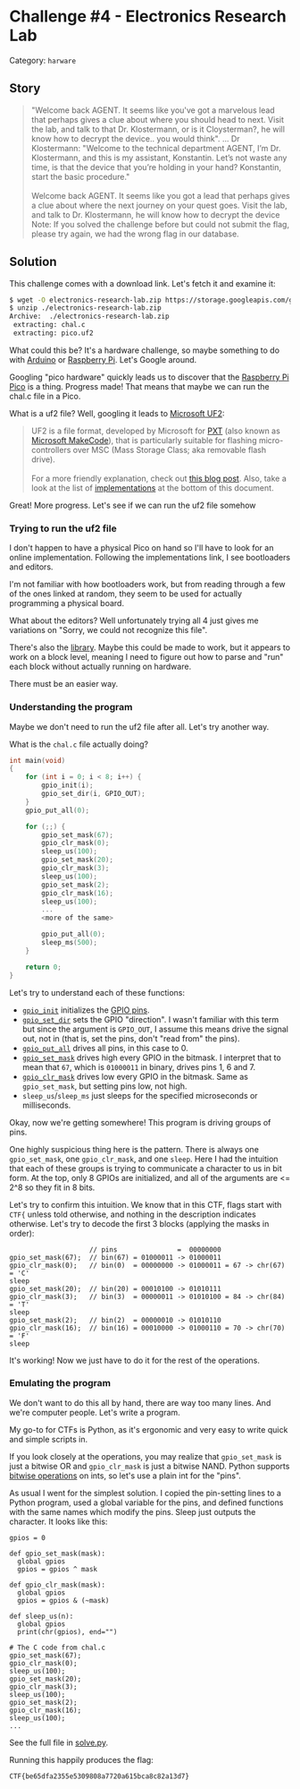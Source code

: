 # Challenge #4 - Electronics Research Lab

Category: `harware`

## Story

>"Welcome back AGENT. It seems like you've got a marvelous lead that perhaps gives a clue about where you should head to next. Visit the lab, and talk to that Dr. Klostermann, or is it Cloysterman?, he will know how to decrypt the device.. you would think". ... Dr Klostermann: "Welcome to the technical department AGENT, I’m Dr. Klostermann, and this is my assistant, Konstantin. Let’s not waste any time, is that the device that you’re holding in your hand? Konstantin, start the basic procedure."<br/><br/>
>Welcome back AGENT. It seems like you got a lead that perhaps gives a clue about where the next journey on your quest goes. Visit the lab, and talk to Dr. Klostermann, he will know how to decrypt the device Note: If you solved the challenge before but could not submit the flag, please try again, we had the wrong flag in our database.

## Solution

This challenge comes with a download link. Let's fetch it and examine it:

```sh
$ wget -O electronics-research-lab.zip https://storage.googleapis.com/gctf-2021-attachments-project/eafc850054672b6e5242ffb8b2f3110760a20cabcca90a69c00c4f4c91912c2e43c5ea8e68ad529692da3aac7763f6301888b843c7ee5e94699e22c8ea94db5c
$ unzip ./electronics-research-lab.zip
Archive:  ./electronics-research-lab.zip
 extracting: chal.c
 extracting: pico.uf2
```

What could this be? It's a hardware challenge, so maybe something to do with [Arduino](https://www.arduino.cc/) or [Raspberry Pi](https://www.raspberrypi.org/). Let's Google around.

Googling "pico hardware" quickly leads us to discover that the [Raspberry Pi Pico](https://www.raspberrypi.org/products/raspberry-pi-pico/specifications/) is a thing. Progress made! That means that maybe we can run the chal.c file in a Pico.

What is a uf2 file? Well, googling it leads to [Microsoft UF2](https://github.com/microsoft/uf2):

>UF2 is a file format, developed by Microsoft for [PXT](https://github.com/Microsoft/pxt) (also known as [Microsoft MakeCode](https://makecode.com/)), that is particularly suitable for flashing micro-controllers over MSC (Mass Storage Class; aka removable flash drive).<br/><br/>
>For a more friendly explanation, check out [this blog post](https://makecode.com/blog/one-chip-to-flash-them-all). Also, take a look at the list of [implementations](https://github.com/microsoft/uf2#implementations) at the bottom of this document.

Great! More progress. Let's see if we can run the uf2 file somehow

### Trying to run the uf2 file

I don't happen to have a physical Pico on hand so I'll have to look for an online implementation. Following the implementations link, I see bootloaders and editors.

I'm not familiar with how bootloaders work, but from reading through a few of the ones linked at random, they seem to be used for actually programming a physical board.

What about the editors? Well unfortunately trying all 4 just gives me variations on "Sorry, we could not recognize this file".

There's also the [library](https://www.npmjs.com/package/uf2). Maybe this could be made to work, but it appears to work on a block level, meaning I need to figure out how to parse and "run" each block without actually running on hardware.

There must be an easier way.

### Understanding the program

Maybe we don't need to run the uf2 file after all. Let's try another way.

What is the `chal.c` file actually doing?

```c
int main(void)
{
	for (int i = 0; i < 8; i++) {
		gpio_init(i);
		gpio_set_dir(i, GPIO_OUT);
	}
	gpio_put_all(0);

	for (;;) {
		gpio_set_mask(67);
		gpio_clr_mask(0);
		sleep_us(100);
		gpio_set_mask(20);
		gpio_clr_mask(3);
		sleep_us(100);
		gpio_set_mask(2);
		gpio_clr_mask(16);
		sleep_us(100);
		...
		<more of the same>

		gpio_put_all(0);
		sleep_ms(500);
	}

	return 0;
}
```

Let's try to understand each of these functions:

* [`gpio_init`](https://raspberrypi.github.io/pico-sdk-doxygen/group__hardware__gpio.html#ga8aa4741d93dc40bc728dbd3e41813ad1) initializes the [GPIO pins](https://projects.raspberrypi.org/en/projects/physical-computing/1).
* [`gpio_set_dir`](https://raspberrypi.github.io/pico-sdk-doxygen/group__hardware__gpio.html#ga6a40edf0d86f6b3f0dcb51a768cf4681) sets the GPIO "direction". I wasn't familiar with this term but since the argument is `GPIO_OUT`, I assume this means drive the signal out, not in (that is, set the pins, don't "read from" the pins).
* [`gpio_put_all`](https://raspberrypi.github.io/pico-sdk-doxygen/group__hardware__gpio.html#ga7aa41e10d04a8d99d9a8c4d7ba5007b8) drives all pins, in this case to 0.
* [`gpio_set_mask`](https://raspberrypi.github.io/pico-sdk-doxygen/group__hardware__gpio.html#gaf3aa12aa4543965e24f52cfa9b529904) drives high every GPIO in the bitmask. I interpret that to mean that `67`, which is `01000011` in binary, drives pins 1, 6 and 7.
* [`gpio_clr_mask`](https://raspberrypi.github.io/pico-sdk-doxygen/group__hardware__gpio.html#ga6aca495d644a6ae66050a99ef44defbe) drives low every GPIO in the bitmask. Same as `gpio_set_mask`, but setting pins low, not high.
* `sleep_us`/`sleep_ms` just sleeps for the specified microseconds or milliseconds.

Okay, now we're getting somewhere! This program is driving groups of pins.

One highly suspicious thing here is the pattern. There is always one `gpio_set_mask`, one `gpio_clr_mask`, and one `sleep`. Here I had the intuition that each of these groups is trying to communicate a character to us in bit form. At the top, only 8 GPIOs are initialized, and all of the arguments are <= 2^8 so they fit in 8 bits.

Let's try to confirm this intuition. We know that in this CTF, flags start with `CTF{` unless told otherwise, and nothing in the description indicates otherwise. Let's try to decode the first 3 blocks (applying the masks in order):

```
                    // pins               =  00000000
gpio_set_mask(67);  // bin(67) = 01000011 -> 01000011
gpio_clr_mask(0);   // bin(0)  = 00000000 -> 01000011 = 67 -> chr(67) = 'C'
sleep
gpio_set_mask(20);  // bin(20) = 00010100 -> 01010111
gpio_clr_mask(3);   // bin(3)  = 00000011 -> 01010100 = 84 -> chr(84) = 'T'
sleep
gpio_set_mask(2);   // bin(2)  = 00000010 -> 01010110
gpio_clr_mask(16);  // bin(16) = 00010000 -> 01000110 = 70 -> chr(70) = 'F'
sleep
```

It's working! Now we just have to do it for the rest of the operations.

### Emulating the program

We don't want to do this all by hand, there are way too many lines. And we're computer people. Let's write a program.

My go-to for CTFs is Python, as it's ergonomic and very easy to write quick and simple scripts in.

If you look closely at the operations, you may realize that `gpio_set_mask` is just a bitwise OR and `gpio_clr_mask` is just a bitwise NAND. Python supports [bitwise operations](https://www.geeksforgeeks.org/python-bitwise-operators/) on ints, so let's use a plain int for the "pins".

As usual I went for the simplest solution. I copied the pin-setting lines to a Python program, used a global variable for the pins, and defined functions with the same names which modify the pins. Sleep just outputs the character. It looks like this:

```python3
gpios = 0

def gpio_set_mask(mask):
  global gpios
  gpios = gpios ^ mask

def gpio_clr_mask(mask):
  global gpios
  gpios = gpios & (~mask)

def sleep_us(n):
  global gpios
  print(chr(gpios), end="")

# The C code from chal.c
gpio_set_mask(67);
gpio_clr_mask(0);
sleep_us(100);
gpio_set_mask(20);
gpio_clr_mask(3);
sleep_us(100);
gpio_set_mask(2);
gpio_clr_mask(16);
sleep_us(100);
...
```

See the full file in [solve.py](solve.py).

Running this happily produces the flag:

```
CTF{be65dfa2355e5309808a7720a615bca8c82a13d7}
```
